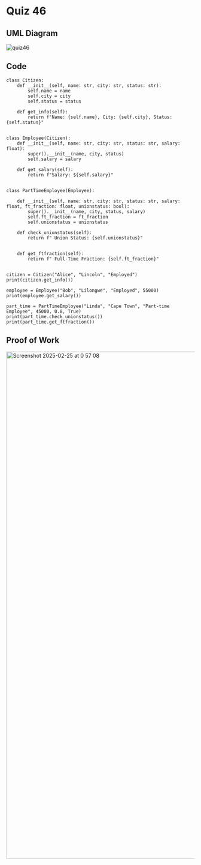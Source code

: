 # Quiz 46  

## UML Diagram

![quiz46](https://github.com/user-attachments/assets/c97451b7-3703-4283-a5ff-250126eaa7e6)

## Code

```
class Citizen:
    def __init__(self, name: str, city: str, status: str):
        self.name = name
        self.city = city
        self.status = status

    def get_info(self):
        return f"Name: {self.name}, City: {self.city}, Status: {self.status}"


class Employee(Citizen):
    def __init__(self, name: str, city: str, status: str, salary: float):
        super().__init__(name, city, status)
        self.salary = salary

    def get_salary(self):
        return f"Salary: ${self.salary}"


class PartTimeEmployee(Employee):

    def __init__(self, name: str, city: str, status: str, salary: float, ft_fraction: float, unionstatus: bool):
        super().__init__(name, city, status, salary)
        self.ft_fraction = ft_fraction
        self.unionstatus = unionstatus

    def check_unionstatus(self):
        return f" Union Status: {self.unionstatus}"


    def get_ftfraction(self):
        return f" Full-Time Fraction: {self.ft_fraction}"


citizen = Citizen("Alice", "Lincoln", "Employed")
print(citizen.get_info())

employee = Employee("Bob", "Lilongwe", "Employed", 55000)
print(employee.get_salary())

part_time = PartTimeEmployee("Linda", "Cape Town", "Part-time Employee", 45000, 0.8, True)
print(part_time.check_unionstatus())
print(part_time.get_ftfraction())
```

## Proof of Work

<img width="1352" alt="Screenshot 2025-02-25 at 0 57 08" src="https://github.com/user-attachments/assets/47236e3f-de20-4417-8290-f59e3ca70b33" />
